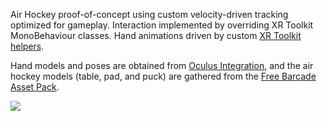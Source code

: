 Air Hockey proof-of-concept using custom velocity-driven tracking optimized for gameplay. Interaction implemented by overriding XR Toolkit MonoBehaviour classes. Hand animations driven by custom [XR Toolkit helpers](https://github.com/nizsanli/unity_xrt_helpers "XR Toolkit Helpers").

Hand models and poses are obtained from [Oculus Integration](https://assetstore.unity.com/packages/tools/integration/oculus-integration-82022 "Oculus Integration"), and the air hockey models (table, pad, and puck) are gathered from the [Free Barcade Asset Pack](https://assetstore.unity.com/packages/3d/props/free-barcade-asset-pack-123704 "Barcade Asset Pack").

![](./gifs/gameplay.gif)







 

